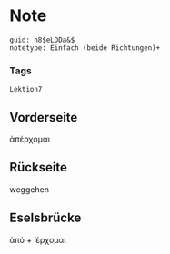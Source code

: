 # Note
```
guid: h8$eLDDa&$
notetype: Einfach (beide Richtungen)+
```

### Tags
```
Lektion7
```

## Vorderseite
ἀπέρχομαι

## Rückseite
weggehen

## Eselsbrücke
ἀπό + ʼέρχομαι
